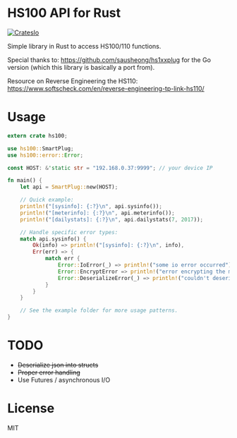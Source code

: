 HS100 API for Rust
====

[![CratesIo](https://img.shields.io/crates/v/hs100api.svg)](https://crates.io/crates/hs100api)

Simple library in Rust to access HS100/110 functions.

Special thanks to: https://github.com/sausheong/hs1xxplug for the Go version (which this library is basically a port from).

Resource on Reverse Engineering the HS110: https://www.softscheck.com/en/reverse-engineering-tp-link-hs110/

# Usage

```rust
extern crate hs100;

use hs100::SmartPlug;
use hs100::error::Error;

const HOST: &'static str = "192.168.0.37:9999"; // your device IP

fn main() {
    let api = SmartPlug::new(HOST);

    // Quick example:
    println!("[sysinfo]: {:?}\n", api.sysinfo());
    println!("[meterinfo]: {:?}\n", api.meterinfo());
    println!("[dailystats]: {:?}\n", api.dailystats(7, 2017));

    // Handle specific error types:
    match api.sysinfo() {
        Ok(info) => println!("[sysinfo]: {:?}\n", info),
        Err(err) => {
            match err {
                Error::IoError(_) => println!("some io error occurred"),
                Error::EncryptError => println!("error encrypting the message"),
                Error::DeserializeError(_) => println!("couldn't deserialize the message"),
            }
        }
    }

    // See the example folder for more usage patterns.
}
```

# TODO

- ~~Deserialize json into structs~~
- ~~Proper error handling~~
- Use Futures / asynchronous I/O

# License

MIT